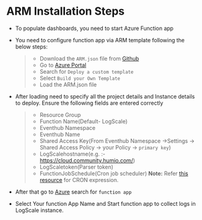 # ARM Installation Steps
- To populate dashboards, you need to start Azure Function app
- You need to configure function app via ARM template following the below steps:

  > - Download the `ARM.json` file from [Github](https://github.com)
  > - Go to [Azure Portal](portal.azure.com)
  > - Search for `Deploy a custom template`
  > - Select `Build your Own Template`
  > - Load the ARM.json file

- After loading need to specify all the project details and Instance details to deploy. Ensure the following fields are entered correctly
  > - Resource Group
  > - Function Name(Default- LogScale)
  > - Eventhub Namespace
  > - Eventhub Name
  > - Shared Access Key(From Eventhub Namespace ->Settings -> Shared Access Policy -> your Policy -> `primary key`)
  > - LogScalehostname(e.g. :-https://cloud.community.humio.com/)
  > - LogScaletoken(Parser token)
  > - FunctionJobSchedule(Cron job scheduler)
**Note:** Refer [this resource](https://www.npmjs.com/package/cron#available-cron-patterns) for CRON expression.
- After that go to [Azure](portal.azure.com) search for `function app` 
- Select Your function App Name and Start function app to collect logs in LogScale instance.